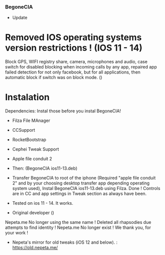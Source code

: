 ### BegoneCIA 

- Update

# Removed IOS operating systems version restrictions ! (IOS 11 - 14) 

Block GPS, WIFI registry share, camera, microphones and audio, 
case switch for disabled blocking when incoming calls by any app, 
repaired app failed detection for not only facebook, but for all applications, 
then automatic block if switch was on block mode. ()

# Instalation
Dependencies: Instal those before you instal BegoneCIA! 
- Filza File MAnager
- CCSupport
- RocketBootstrap
- Cephei Tweak Support
- Apple file conduit 2
- Then: (BegoneCIA ios11-13.deb)
- Transfer BegoneCIA to root of the iphone (Required "apple file conduit 2" and by your choosing desktop transfer app depending operating system used), 
Instal BegoneCIA ios11-13.deb using Filza.
Done ! 
Controls are in CC and app settings in Tweak section as always have been.

- Tested on ios 11 - 14. It works.

- Original developer () 

Nepeta.me No longer using the same name ! Deleted all rhapsodies due attempts to find identity !
Nepeta.me No longer exist ! We thank you, for your work !

- Nepeta's mirror for old tweaks (iOS 12 and below). : https://old.nepeta.me/



